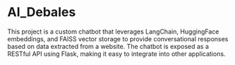 # AI_Debales
This project is a custom chatbot that leverages LangChain, HuggingFace embeddings, and FAISS vector storage to provide conversational responses based on data extracted from a website. The chatbot is exposed as a RESTful API using Flask, making it easy to integrate into other applications.  
